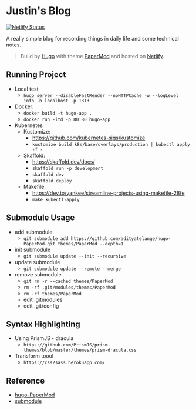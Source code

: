 # Justin's Blog

[![Netlify Status](https://api.netlify.com/api/v1/badges/51c3e506-dad6-430f-b575-8a0e4c28c6e5/deploy-status)](https://app.netlify.com/sites/justinblog/deploys)

A really simple blog for recording things in daily life and some technical notes.

> Build by [Hugo](https://github.com/gohugoio/hugo) with theme [PaperMod](https://github.com/adityatelange/hugo-PaperMod) and hosted on [Netlify](https://www.netlify.com/).

## Running Project
  * Local test
    * `hugo server --disableFastRender --noHTTPCache -w --logLevel info -b localhost -p 1313`
  * Docker:
    * `docker build -t hugo-app .`
    * `docker run -itd -p 80:80 hugo-app`
  * Kubernetes
    * Kustomize:
        * <https://github.com/kubernetes-sigs/kustomize>
        * `kustomize build k8s/base/overlays/production | kubectl apply -f -`
    * Skaffold:
        * <https://skaffold.dev/docs/>
        * `skaffold run -p development`
        * `skaffold dev`
        * `skaffold deploy`
    * Makefile:
        * <https://dev.to/yankee/streamline-projects-using-makefile-28fe>
        * `make kubectl-apply`

## Submodule Usage
- add submodule
  - `git submodule add https://github.com/adityatelange/hugo-PaperMod.git themes/PaperMod --depth=1`
- init submodule
  - `git submodule update --init --recursive`
- update submodule
  - `git submodule update --remote --merge`
- remove submodule
  - `git rm -r --cached themes/PaperMod`
  - `rm -rf .git/modules/themes/PaperMod`
  - `rm -rf themes/PaperMod`
  - edit .gitmodules
  - edit .git/config

## Syntax Highlighting
- Using PrismJS - dracula
  - `https://github.com/PrismJS/prism-themes/blob/master/themes/prism-dracula.css`
- Transform toool
  - `https://css2sass.herokuapp.com/`

## Reference
- [hugo-PaperMod](https://github.com/adityatelange/hugo-PaperMod)
- [submodule](https://stackoverflow.com/questions/1260748/how-do-i-remove-a-submodule)